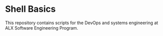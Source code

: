 # Shell Basics

This repository contains scripts for the DevOps and systems engineering at ALX Software Engineering Program.
